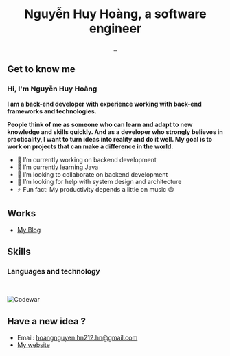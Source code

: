 <h1 align="center">
  Nguyễn Huy Hoàng, a software engineer
</h1>

<p align="center">
  
<a href="https://www.facebook.com/theprometheusalpha/" target="_blank">
  <img src="https://img.shields.io/badge/Facebook-1877F2?style=for-the-badge&logo=facebook&logoColor=white" alt="">
</a>

<a href="https://www.linkedin.com/in/prometheusalpha/" target="_blank">
  <img src="https://img.shields.io/badge/LinkedIn-0077B5?style=for-the-badge&logo=linkedin&logoColor=white" alt="">
</a>
  
<span>
  <img src="https://komarev.com/ghpvc/?username=prometheusalpha&style=flat-square&color=blue" alt=""/>
</span>
  
</p>

## Get to know me

### Hi, I'm Nguyễn Huy Hoàng

**I am a back-end developer with experience working with back-end frameworks and technologies.**

**People think of me as someone who can learn and adapt to new knowledge and skills quickly. And as a developer who strongly believes in practicality, I want to turn ideas into reality and do it well. My goal is to work on projects that can make a difference in the world.**

- 🔭 I’m currently working on backend development
- 🌱 I’m currently learning Java
- 👯 I’m looking to collaborate on backend development
- 🤔 I’m looking for help with system design and architecture
- ⚡ Fun fact: My productivity depends a little on music 😄

<p>
  
  
## Works
- [My Blog](https://prometheusalpha.hashnode.dev/)
  
<h2>Skills</h2>

### Languages and technology

<span>
  <img src="https://img.shields.io/badge/React-20232A?style=for-the-badge&logo=react&logoColor=61DAFB" alt=""/>
</span>
<span>
  <img src="https://img.shields.io/badge/Java-ED8B00?style=for-the-badge&logo=java&logoColor=white" alt=""/>
</span>
<span>
  <img src="https://img.shields.io/badge/JavaScript-323330?style=for-the-badge&logo=javascript&logoColor=F7DF1E" alt=""/>
</span>
<span>
  <img src="https://img.shields.io/badge/HTML5-E34F26?style=for-the-badge&logo=html5&logoColor=white" alt=""/>
</span>
<span>
  <img src="https://img.shields.io/badge/CSS3-1572B6?style=for-the-badge&logo=css3&logoColor=white" alt=""/>
</span>
<span>
  <img src="https://img.shields.io/badge/Tailwind_CSS-38B2AC?style=for-the-badge&logo=tailwind-css&logoColor=white" alt=""/>
</span>
<span>
  <img src="https://img.shields.io/badge/Go-FFD43B?style=for-the-badge&logo=go&logoColor=blue" alt=""/>
</span>
</p>

<!-- ### My GitHub stats

[![My GitHub stats](https://github-readme-stats.vercel.app/api?username=prometheusalpha&theme=algolia)](https://github.com/anuraghazra/github-readme-stats)
### Codewars Badge -->

![Codewar](https://www.codewars.com/users/Nguy%E1%BB%85n%20Huy%20Ho%C3%A0ng_HE160647/badges/micro)

## Have a new idea ?
- Email: [hoangnguyen.hn212.hn@gmail.com](mailto:hoangnguyen.hn212.hn@gmail.com)
- [My website](prometheusalpha.github.io)
